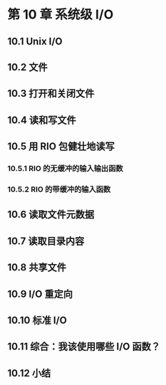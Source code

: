 # 第 10 章 系统级 I/O

## 10.1 Unix I/O

## 10.2 文件

## 10.3 打开和关闭文件

## 10.4 读和写文件

## 10.5 用 RIO 包健壮地读写

### 10.5.1 RIO 的无缓冲的输入输出函数

### 10.5.2 RIO 的带缓冲的输入函数

## 10.6 读取文件元数据

## 10.7 读取目录内容

## 10.8 共享文件

## 10.9 I/O 重定向

## 10.10 标准 I/O

## 10.11 综合：我该使用哪些 I/O 函数？

## 10.12 小结

